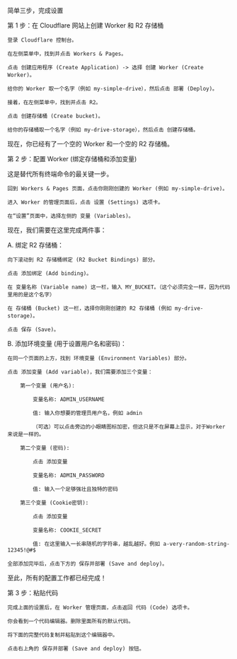 简单三步，完成设置

第 1 步：在 Cloudflare 网站上创建 Worker 和 R2 存储桶

    登录 Cloudflare 控制台。

    在左侧菜单中，找到并点击 Workers & Pages。

    点击 创建应用程序 (Create Application) -> 选择 创建 Worker (Create Worker)。

    给你的 Worker 取一个名字（例如 my-simple-drive），然后点击 部署 (Deploy)。

    接着，在左侧菜单中，找到并点击 R2。

    点击 创建存储桶 (Create bucket)。

    给你的存储桶取一个名字（例如 my-drive-storage），然后点击 创建存储桶。

现在，你已经有了一个空的 Worker 和一个空的 R2 存储桶。

第 2 步：配置 Worker (绑定存储桶和添加变量)

这是替代所有终端命令的最关键一步。

    回到 Workers & Pages 页面，点击你刚刚创建的 Worker (例如 my-simple-drive)。

    进入 Worker 的管理页面后，点击 设置 (Settings) 选项卡。

    在“设置”页面中，选择左侧的 变量 (Variables)。

现在，我们需要在这里完成两件事：

A. 绑定 R2 存储桶：

    向下滚动到 R2 存储桶绑定 (R2 Bucket Bindings) 部分。

    点击 添加绑定 (Add binding)。

    在 变量名称 (Variable name) 这一栏，输入 MY_BUCKET。（这个必须完全一样，因为代码里用的是这个名字）

    在 存储桶 (Bucket) 这一栏，选择你刚刚创建的 R2 存储桶 (例如 my-drive-storage)。

    点击 保存 (Save)。

B. 添加环境变量 (用于设置用户名和密码)：

    在同一个页面的上方，找到 环境变量 (Environment Variables) 部分。

    点击 添加变量 (Add variable)，我们需要添加三个变量：

        第一个变量 (用户名):

            变量名称: ADMIN_USERNAME

            值: 输入你想要的管理员用户名，例如 admin

            （可选）可以点击旁边的小眼睛图标加密，但这只是不在屏幕上显示，对于Worker来说是一样的。

        第二个变量 (密码):

            点击 添加变量

            变量名称: ADMIN_PASSWORD

            值: 输入一个足够强壮且独特的密码

        第三个变量 (Cookie密钥):

            点击 添加变量

            变量名称: COOKIE_SECRET

            值: 在这里输入一长串随机的字符串，越乱越好。例如 a-very-random-string-12345!@#$

    全部添加完毕后，点击下方的 保存并部署 (Save and deploy)。

至此，所有的配置工作都已经完成！

第 3 步：粘贴代码

    完成上面的设置后，在 Worker 管理页面，点击返回 代码 (Code) 选项卡。

    你会看到一个代码编辑器。删除里面所有的默认代码。

    将下面的完整代码复制并粘贴到这个编辑器中。

    点击右上角的 保存并部署 (Save and deploy) 按钮。